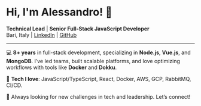 # Hi, I'm Alessandro! 👋

**Technical Lead** | **Senior Full-Stack JavaScript Developer**  
Bari, Italy | [LinkedIn](https://linkedin.com/in/alessandro-centanni/) | [GitHub](https://github.com/alessandrocentanni)

---

💻 **8+ years** in full-stack development, specializing in **Node.js**, **Vue.js**, and **MongoDB**. I’ve led teams, built scalable platforms, and love optimizing workflows with tools like **Docker** and **Dokku**.
 
🔧 **Tech I love**: JavaScript/TypeScript, React, Docker, AWS, GCP, RabbitMQ, CI/CD.

🎯 Always looking for new challenges in tech and leadership. Let’s connect!
